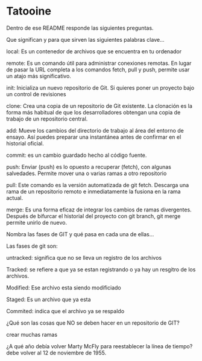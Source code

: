 # Tatooine
Dentro de ese README responde las siguientes preguntas.

Que significan y para que sirven las siguientes palabras clave...

local: Es un contenedor de archivos que se encuentra en tu ordenador

remote: Es un comando útil para administrar conexiones remotas. En lugar de pasar la URL completa a los comandos fetch, pull y push, permite usar un atajo más significativo.

init: Inicializa un nuevo repositorio de Git. Si quieres poner un proyecto bajo un control de revisiones


clone: Crea una copia de un repositorio de Git existente. La clonación es la forma más habitual de que los desarrolladores obtengan una copia de trabajo de un repositorio central.

add: Mueve los cambios del directorio de trabajo al área del entorno de ensayo. Así puedes preparar una instantánea antes de confirmar en el historial oficial.

commit: es un cambio guardado hecho al código fuente.

push: Enviar (push) es lo opuesto a recuperar (fetch), con algunas salvedades. Permite mover una o varias ramas a otro repositorio

pull: Este comando es la versión automatizada de git fetch. Descarga una rama de un repositorio remoto e inmediatamente la fusiona en la rama actual.

merge: Es una forma eficaz de integrar los cambios de ramas divergentes. Después de bifurcar el historial del proyecto con git branch, git merge permite unirlo de nuevo.


Nombra las fases de GIT y qué pasa en cada una de ellas...

Las fases de git son:

untracked: significa que no se lleva un registro de los archivos

Tracked: se refiere a que ya se estan registrando o ya hay un resgitro de los archivos.

Modified: Ese archivo esta siendo modificiado

Staged: Es un archivo que ya esta

Commited: indica que el archivo ya se respaldo

¿Qué son las cosas que NO se deben hacer en un repositorio de GIT?

crear muchas ramas

¿A qué año debía volver Marty McFly para reestablecer la línea de tiempo?
debe volver al 12 de noviembre de 1955. 